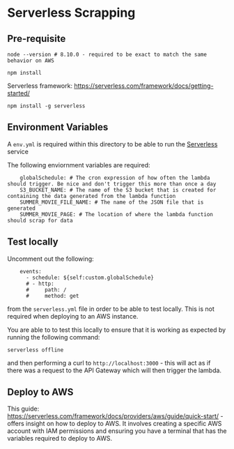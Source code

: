# Serverless Scrapping

## Pre-requisite
```
node --version # 8.10.0 - required to be exact to match the same behavior on AWS

npm install
```

Serverless framework: https://serverless.com/framework/docs/getting-started/

```
npm install -g serverless
```

## Environment Variables

A `env.yml` is required within this directory to be able to run the [Serverless](https://serverless.com/) service

The following enviornment variables are required:
```
    globalSchedule: # The cron expression of how often the lambda should trigger. Be nice and don't trigger this more than once a day
    S3_BUCKET_NAME: # The name of the S3 bucket that is created for containing the data generated from the lambda function
    SUMMER_MOVIE_FILE_NAME: # The name of the JSON file that is generated
    SUMMER_MOVIE_PAGE: # The location of where the lambda function should scrap for data
```

## Test locally

Uncomment out the following:
```
    events:
      - schedule: ${self:custom.globalSchedule}
      # - http:
      #     path: /
      #     method: get
```

from the `serverless.yml` file in order to be able to test locally. This is not required when deploying to an AWS instance.

You are able to to test this locally to ensure that it is working as expected by running the following command:
```
serverless offline
```

and then performing a curl to `http://localhost:3000` - this will act as if there was a request to the API Gateway which will then trigger the lambda.

## Deploy to AWS

This guide: https://serverless.com/framework/docs/providers/aws/guide/quick-start/ - offers insight on how to deploy to AWS. It involves creating a specific AWS account with IAM permissions and ensuring you have a terminal that has the variables required to deploy to AWS.